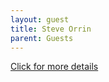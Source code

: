 ```yaml
---
layout: guest
title: Steve Orrin
parent: Guests
---
```



<div class="badge-base LI-profile-badge" data-locale="en_US" data-size="medium" data-theme="light" data-type="VERTICAL" data-vanity="sorrin" data-version="v1"><a class="badge-base__link LI-simple-link" href="https://www.linkedin.com/in/sorrin?trk=profile-badge">Click for more details</a></div>


